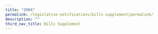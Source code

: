 ```yaml
---
title: "2004"
permalink: /legislative-notifications/bills-supplement/permalink/
description: ""
third_nav_title: Bills Supplement
---
```

